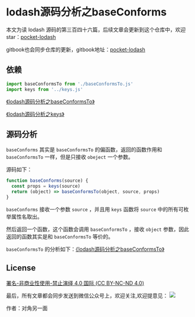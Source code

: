# lodash源码分析之baseConforms

本文为读 lodash 源码的第三百四十六篇，后续文章会更新到这个仓库中，欢迎 star：[pocket-lodash](https://github.com/yeyuqiudeng/pocket-lodash)

gitbook也会同步仓库的更新，gitbook地址：[pocket-lodash](https://www.gitbook.com/book/yeyuqiudeng/pocket-lodash/details)

## 依赖

```javascript
import baseConformsTo from './baseConformsTo.js'
import keys from '../keys.js'
```

[《lodash源码分析之baseConformsTo》](./baseConformsTo.md)

[《lodash源码分析之keys》](../keys.md)

## 源码分析

`baseConforms` 其实是 `baseConformsTo` 的偏函数，返回的函数作用和 `baseConformsTo` 一样，但是只接收 `obeject` 一个参数。

源码如下：

```javascript
function baseConforms(source) {
  const props = keys(source)
  return (object) => baseConformsTo(object, source, props)
}
```

`baseConforms` 接收一个参数 `source` ，并且用 `keys` 函数将 `source` 中的所有可枚举属性名取出。

然后返回一个函数，这个函数会调用 `baseConformsTo` ，接收 `object` 参数，因此返回的函数其实是和 `baseConformsTo` 等价的。

`baseConformsTo` 的分析如下：[《lodash源码分析之baseConformsTo》](./baseConformsTo.md)

## License 

[署名-非商业性使用-禁止演绎 4.0 国际 (CC BY-NC-ND 4.0)](http://creativecommons.org/licenses/by-nc-nd/4.0/)

最后，所有文章都会同步发送到微信公众号上，欢迎关注,欢迎提意见：  ![](https://raw.githubusercontent.com/yeyuqiudeng/resource/master/images/qrcode_front-end-article.jpg) 

作者：对角另一面 

